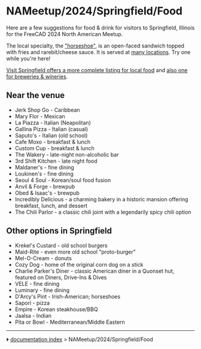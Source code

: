 # NAMeetup/2024/Springfield/Food
Here are a few suggestions for food & drink for visitors to Springfield, Illinois for the FreeCAD 2024 North American Meetup.

The local specialty, the [\"horseshoe\"](https://visitspringfieldillinois.com/Landing/SignatureHorseshoe.aspx), is an open-faced sandwich topped with fries and rarebit/cheese sauce. It is served at [many locations](https://visitspringfieldillinois.com/Landing/SpringfieldHorseshoeTrail.aspx). Try one while you\'re here!

[Visit Springfield offers a more complete listing for local food](https://visitspringfieldillinois.com/LocationSearches/EatAndDrink?id=Local) and [also one for breweries & wineries](https://visitspringfieldillinois.com/LocationSearches/EatAndDrink?id=BrewAndWine).

## Near the venue 

-   Jerk Shop Go - Caribbean
-   Mary Flor - Mexican
-   La Piazza - Italian (Neapolitan)
-   Gallina Pizza - Italian (casual)
-   Saputo\'s - Italian (old school)
-   Cafe Moxo - breakfast & lunch
-   Custom Cup - breakfast & lunch
-   The Wakery - late-night non-alcoholic bar
-   3rd Shift Kitchen - late night food
-   Maldaner\'s - fine dining
-   Loukinen\'s - fine dining
-   Seoul 4 Soul - Korean/soul food fusion
-   Anvil & Forge - brewpub
-   Obed & Isaac\'s - brewpub
-   Incredibly Delicious - a charming bakery in a historic mansion offering breakfast, lunch, and dessert
-   The Chili Parlor - a classic chili joint with a legendarily spicy chili option

## Other options in Springfield 

-   Krekel\'s Custard - old school burgers
-   Maid-Rite - even more old school \"proto-burger\"
-   Mel-O-Cream - donuts
-   Cozy Dog - home of the original corn dog on a stick
-   Charlie Parker\'s Diner - classic American diner in a Quonset hut, featured on Diners, Drive-Ins & Dives
-   VELE - fine dining
-   Luminary - fine dining
-   D\'Arcy\'s Pint - Irish-American; horseshoes
-   Sapori - pizza
-   Empire - Korean steakhouse/BBQ
-   Jaalsa - Indian
-   Pita or Bowl - Mediterranean/Middle Eastern



---
⏵ [documentation index](../README.md) > NAMeetup/2024/Springfield/Food
